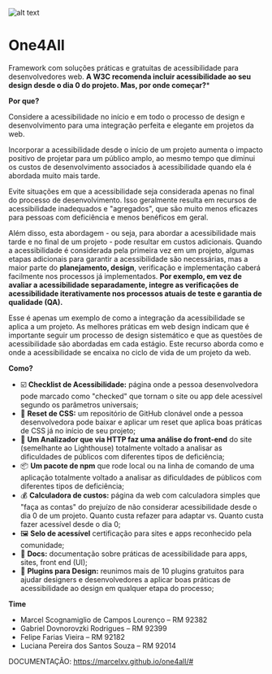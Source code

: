 ![alt text](https://github.com/marcelxv/one4all/blob/main/one4all.png)

# One4All

Framework com soluções práticas e gratuitas de acessibilidade para desenvolvedores web.
**A W3C recomenda incluir acessibilidade ao seu design desde o dia 0 do projeto. Mas, por onde começar?***

**Por que?**

Considere a acessibilidade no início e em todo o processo de design e desenvolvimento para uma integração perfeita e elegante em projetos da web. 

Incorporar a acessibilidade desde o início de um projeto aumenta o impacto positivo de projetar para um público amplo, ao mesmo tempo que diminui os custos de desenvolvimento associados à acessibilidade quando ela é abordada muito mais tarde. 

Evite situações em que a acessibilidade seja considerada apenas no final do processo de desenvolvimento. Isso geralmente resulta em recursos de acessibilidade inadequados e "agregados", que são muito menos eficazes para pessoas com deficiência e menos benéficos em geral.

Além disso, esta abordagem - ou seja, para abordar a acessibilidade mais tarde e no final de um projeto - pode resultar em custos adicionais. Quando a acessibilidade é considerada pela primeira vez em um projeto, algumas etapas adicionais para garantir a acessibilidade são necessárias, mas a maior parte do **planejamento, design**, verificação e implementação caberá facilmente nos processos já implementados. **Por exemplo, em vez de avaliar a acessibilidade separadamente, integre as verificações de acessibilidade iterativamente nos processos atuais de teste e garantia de qualidade (QA).** 

Esse é apenas um exemplo de como a integração da acessibilidade se aplica a um projeto. As melhores práticas em web design indicam que é importante seguir um processo de design sistemático e que as questões de acessibilidade são abordadas em cada estágio. Este recurso aborda como e onde a acessibilidade se encaixa no ciclo de vida de um projeto da web.

**Como?**

- ☑️ **Checklist de Acessibilidade:** página onde a pessoa desenvolvedora pode marcado como "checked"  que tornam o site ou app dele acessível segundo os parâmetros universais;
- 🤍 **Reset de CSS:** um repositório de GitHub clonável onde a pessoa desenvolvedora pode baixar e aplicar um reset que aplica boas práticas de CSS já no início de seu projeto;
- 🧪 **Um Analizador que via HTTP faz uma análise do front-end** do site (semelhante ao Lighthouse) totalmente voltado a analisar as dificuldades de públicos com diferentes tipos de deficiência;
- 📦 **Um pacote de npm** que rode local ou na linha de comando de uma aplicação totalmente voltado a analisar as dificuldades de públicos com diferentes tipos de deficiência;
- 💰 **Calculadora de custos:** página da web com calculadora simples que "faça as contas" do prejuízo de não considerar acessibilidade desde o dia 0 de um projeto. Quanto custa refazer para adaptar vs. Quanto custa fazer acessível desde o dia 0;
- 🖼️ **Selo de acessível** certificação para sites e apps reconhecido pela comunidade;
- 📂 **Docs:** documentação sobre práticas de acessibilidade para apps, sites, front end (UI);
- 🔧 **Plugins para Design:** reunimos mais de 10 plugins gratuitos para ajudar designers e desenvolvedores a aplicar boas práticas de acessibilidade ao design em qualquer etapa do processo;



**Time**

- Marcel Scognamiglio de Campos Lourenço – RM 92382
- Gabriel Dovnorovzki Rodrigues – RM 92399
- Felipe Farias Vieira – RM 92182
- Luciana Pereira dos Santos Souza – RM 92014

DOCUMENTAÇÃO: https://marcelxv.github.io/one4all/#
